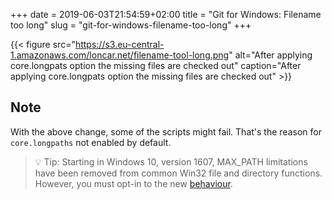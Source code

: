 +++ 
date = 2019-06-03T21:54:59+02:00
title = "Git for Windows: Filename too long"
slug = "git-for-windows-filename-too-long" 
+++

<script src="https://embed.cacher.io/81073fd10e64a915fba246945e2a4cf32c03ad44.js?a=b8c3f7ce58a948b7d98a7a69ed11dbb5&t=atom_one_dark"></script>

{{< figure src="https://s3.eu-central-1.amazonaws.com/loncar.net/filename-tool-long.png" alt="After applying core.longpats option the missing files are checked out" caption="After applying core.longpats option the missing files are checked out" >}}

## Note

With the above change, some of the scripts might fail. That's the reason for `core.longpaths` not enabled by default.

> 💡 Tip: Starting in Windows 10, version 1607, MAX_PATH limitations have been removed from common Win32 file and directory functions. However, you must opt-in to the new [behaviour](https://docs.microsoft.com/en-us/windows/desktop/fileio/naming-a-file).

